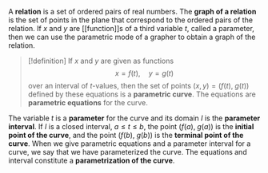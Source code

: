 A **relation** is a set of ordered pairs of real numbers. The **graph of a relation** is the set of points in the plane that correspond to the ordered pairs of the relation. If $x$ and $y$ are [[function]]s of a third variable $t$, called a parameter, then we can use the parametric mode of a grapher to obtain a graph of the relation.
>[!definition]
>If $x$ and $y$ are given as functions
>$$x=f(t),\quad y=g(t)$$
>over an interval of $t$-values, then the set of points $(x, y) = (f(t),\;g(t))$ defined by these equations is a **parametric curve**. The equations are **parametric equations** for the curve.

The variable $t$ is a **parameter** for the curve and its domain $I$ is the **parameter interval**. If $I$ is a closed interval, $a\le t \le b$, the point $(f(a),\;g(a))$ is the **initial point of the curve**, and the point $(f(b),\;g(b))$ is the **terminal point of the curve**. When we give parametric equations and a parameter interval for a curve, we say that we have parameterized the curve. The equations and interval constitute a **parametrization of the curve**.